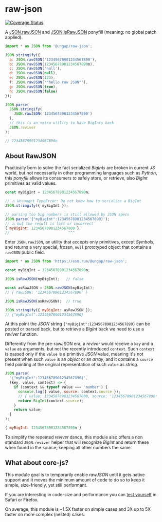 # raw-json

[![Coverage Status](https://coveralls.io/repos/github/ungap/raw-json/badge.svg?branch=main)](https://coveralls.io/github/ungap/raw-json?branch=main)

A [JSON.rawJSON](https://developer.mozilla.org/en-US/docs/Web/JavaScript/Reference/Global_Objects/JSON/rawJSON) and [JSON.isRawJSON](https://developer.mozilla.org/en-US/docs/Web/JavaScript/Reference/Global_Objects/JSON/isRawJSON) ponyfill (meaning: no global patch applied).

```js
import * as JSON from '@ungap/raw-json';

JSON.stringify({
  a: JSON.rawJSON('12345678901234567890'),
  b: JSON.rawJSON(12345678901234567890n),
  c: JSON.rawJSON('null'),
  d: JSON.rawJSON(null),
  e: JSON.rawJSON(123),
  f: JSON.rawJSON('"hello raw JSON"'),
  g: JSON.rawJSON(true),
  h: JSON.rawJSON(false)
});

JSON.parse(
  JSON.stringify(
    JSON.rawJSON('12345678901234567890')
  ),
  // this is an extra utility to have BigInts back
  JSON.reviver
);

// 12345678901234567890n
```

## About RawJSON

Practically born to solve the fact serialized *BigInts* are broken in current *JS* world, but not necessarily in other programming languages such as *Python*, this *ponyfill* allows its consumers to safely store, or retrieve, also *BigInt* primitives as valid values.

```js
const myBigInt = 12345678901234567890n;

// ⚠️ Uncaught TypeError: Do not know how to serialize a BigInt
JSON.stringify({ myBigInt });

// parsing too big numbers is still allowed by JSON specs
JSON.parse('{"myBigInt":12345678901234567890}');
// ⚠️ but the result is lost or incorrect
{ myBigInt: 12345678901234567000 }
//                           ^^^
```

Enter `JSON.rawJSON`, an utility that accepts only primitives, except *Symbols*, and returns a very special, frozen, `null` prototyped object that contains a `rawJSON` public field.

```js
import * as JSON from 'https://esm.run/@ungap/raw-json';

const myBigInt = 12345678901234567890n;

JSON.isRawJSON(myBigInt);   // false

const asRawJSON = JSON.rawJSON(myBigInt);
// { rawJSON: '12345678901234567890' }

JSON.isRawJSON(asRawJSON);  // true

JSON.stringify({ myBigInt: asRawJSON });
// {"myBigInt":12345678901234567890}
```

At this point the *JSON* string `{"myBigInt":12345678901234567890}` can be posted or parsed back, but to retrieve a *BigInt* back we need to use a *reviver* function.

Differently from the pre-rawJSON era, a *reviver* would receive a `key` and a `value` as arguments, but not the recently introduced `context`.
Such `context` is passed only if the `value` is a primitive *JSON* value, meaning it's not present when such `value` is an *object* or an *array*, and it contains a `source` field pointing at the original representation of such `value` as *string*.

```js
JSON.parse(
  '{"myBigInt":12345678901234567890}',
  (key, value, context) => {
    if (context && typeof value === 'number') {
      console.log({ value, source: context.source });
      // { value: 12345678901234567000, source: '12345678901234567890' }
      return BigInt(context.source);
    }
    return value;
  }
);

{ myBigInt: 12345678901234567890n }
```

To simplify the repeated *reviver* dance, this module also offers a non standard `JSON.reviver` helper that will recognize *BigInt* and return these when found in the source, keeping all other numbers the same.

## What about core-js?

This module goal is to temporarily enable *rawJSON* until it gets native support and it moves the minimum amount of code to do so to keep it simple, size-friendly, yet still performant.

If you are interesting in code-size and performance you can [test yourself](https://ungap.github.io/raw-json/test/) in Safari or Firefox.

On average, this module is ~1.5X faster on simple cases and 3X up to 5X faster on more complex (nested) cases.
